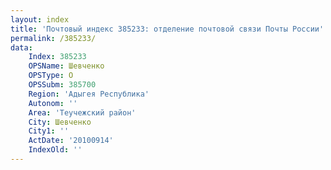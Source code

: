 ```yaml
---
layout: index
title: 'Почтовый индекс 385233: отделение почтовой связи Почты России'
permalink: /385233/
data:
    Index: 385233
    OPSName: Шевченко
    OPSType: О
    OPSSubm: 385700
    Region: 'Адыгея Республика'
    Autonom: ''
    Area: 'Теучежский район'
    City: Шевченко
    City1: ''
    ActDate: '20100914'
    IndexOld: ''
---
```

